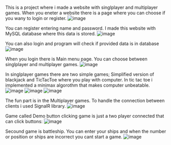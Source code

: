This is a project where i made a website with singlplayer and multiplayer games.
When you eneter a website there is a page where you can choose if you wany to login or register.
![image](https://user-images.githubusercontent.com/76881722/228301115-61d7c981-0362-4896-8809-05125e099ebe.png)

You can register entering name and password. I made this website with MySQL database where this data is stored.
![image](https://user-images.githubusercontent.com/76881722/228301214-6a0e804e-d397-4ed6-bd66-d76d41b6c99d.png)

You can also login and program will check if provided data is in database
![image](https://user-images.githubusercontent.com/76881722/228301778-e211a14a-0ec3-4d5a-9caa-4831b9d3bcc5.png)

When you login there is Main menu page. You can choose between singlplayer and multiplayer games.
![image](https://user-images.githubusercontent.com/76881722/228302432-3f777902-7fdd-4c4b-ad9a-deee7c3e13ea.png)

In singlplayer games there are two simple games; Simplified version of blackjack and TicTacToe where you play with computer. In tic tac toe i implemented a minimax algorothm
that makes computer unbeatable.
![image](https://user-images.githubusercontent.com/76881722/228302774-01eeaec2-adef-46cc-acc6-9ed42d20baa0.png)
![image](https://user-images.githubusercontent.com/76881722/228302845-c9051c42-fe83-40de-ab71-eb88140d40ce.png)
![image](https://user-images.githubusercontent.com/76881722/228302927-d666093d-0a3c-4a81-870f-1096a0d37246.png)

The fun part is in the Multiplayer games. To handle the connection between clients i used SignalR library.
![image](https://user-images.githubusercontent.com/76881722/228304625-9a2a0ddd-41ee-4352-95c8-a2fd42dbdb8e.png)

Game called Demo button clicking game is just a two player connected that can click buttons:
![image](https://user-images.githubusercontent.com/76881722/228305130-e8a36184-65c6-437f-a7d2-759beb0ae705.png)

Secound game is battleship. You can enter your ships and when the number or position or ships are incorrect you cant start a game.
![image](https://user-images.githubusercontent.com/76881722/228305552-fd5511d3-f90f-40ce-b9ad-6388c437c838.png)


